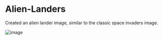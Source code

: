 # Alien-Landers

Created an alien lander image, similar to the classic space invaders image.

![image](https://user-images.githubusercontent.com/107233739/174499052-42843e59-f5cc-4bab-8141-43f75e7e91e1.png)

